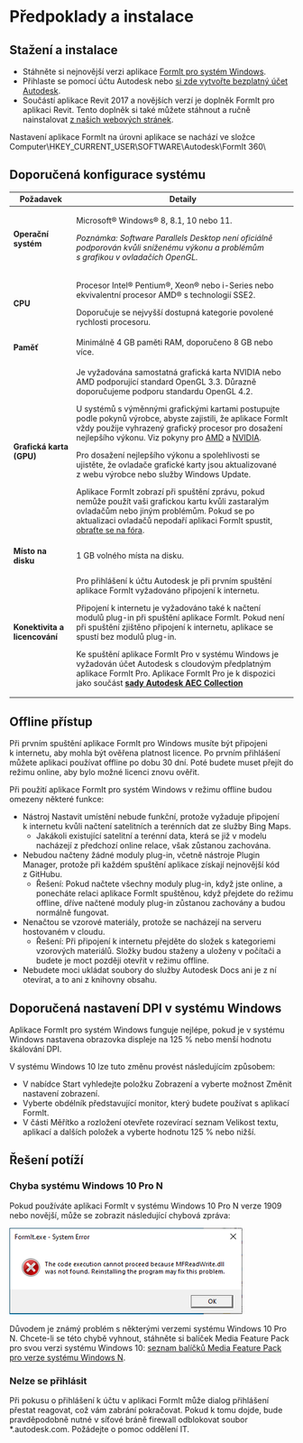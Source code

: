 # Předpoklady a instalace

## Stažení a instalace

* Stáhněte si nejnovější verzi aplikace [FormIt pro systém Windows](https://formit.autodesk.com/page/download).
* Přihlaste se pomocí účtu Autodesk nebo [si zde vytvořte bezplatný účet Autodesk](https://accounts.autodesk.com).
* Součástí aplikace Revit 2017 a novějších verzí je doplněk FormIt pro aplikaci Revit. Tento doplněk si také můžete stáhnout a ručně nainstalovat [z našich webových stránek](https://formit.autodesk.com/page/formit-revit).

Nastavení aplikace FormIt na úrovni aplikace se nachází ve složce Computer\HKEY\_CURRENT\_USER\SOFTWARE\Autodesk\FormIt 360\\

## Doporučená konfigurace systému

| Požadavek | Detaily |
| ------------------------------ | ----------------------------------------------------------------------------------------------------------------------------------------------------------------------------------------------------------------------------------------------------------------------------------------------------------------------------------------------------------------------------------------------------------------------------------------------------------------------------------------------------------------------------------------------------------------------------------------------------------------------------------------------------------------------------------------------------------------------------------------------------------------------------------------------------------------------------------------------------------------------------------------------------------------------- |
| **Operační systém** | <p>Microsoft® Windows® 8, 8.1, 10 nebo 11.</p><p><em>Poznámka: Software Parallels Desktop není oficiálně podporován kvůli sníženému výkonu a problémům s grafikou v ovladačích OpenGL.</em></p> |
| **CPU** | <p>Procesor Intel® Pentium®, Xeon® nebo i-Series nebo ekvivalentní procesor AMD® s technologií SSE2.</p><p>Doporučuje se nejvyšší dostupná kategorie povolené rychlosti procesoru.</p> |
| **Paměť** | Minimálně 4 GB paměti RAM, doporučeno 8 GB nebo více. |
| **Grafická karta (GPU)** | <p>Je vyžadována samostatná grafická karta NVIDIA nebo AMD podporující standard OpenGL 3.3. Důrazně doporučujeme podporu standardu OpenGL 4.2.</p><p>U systémů s výměnnými grafickými kartami postupujte podle pokynů výrobce, abyste zajistili, že aplikace FormIt vždy použije vyhrazený grafický procesor pro dosažení nejlepšího výkonu. Viz pokyny pro <a href="https://www.amd.com/en/support/kb/faq/dh-017">AMD</a> a <a href="http://nvidia.custhelp.com/app/answers/detail/a_id/2615/kw/manage%203d%20settings/related/1">NVIDIA</a>.</p><p>Pro dosažení nejlepšího výkonu a spolehlivosti se ujistěte, že ovladače grafické karty jsou aktualizované z webu výrobce nebo služby Windows Update.</p><p>Aplikace FormIt zobrazí při spuštění zprávu, pokud nemůže použít vaši grafickou kartu kvůli zastaralým ovladačům nebo jiným problémům. Pokud se po aktualizaci ovladačů nepodaří aplikaci FormIt spustit, <a href="https://forums.autodesk.com/t5/formit-forum/bd-p/142">obraťte se na fóra</a>.</p> |
| **Místo na disku** | 1 GB volného místa na disku. |
| **Konektivita a licencování** | <p>Pro přihlášení k účtu Autodesk je při prvním spuštění aplikace FormIt vyžadováno připojení k internetu.</p><p>Připojení k internetu je vyžadováno také k načtení modulů plug-in při spuštění aplikace FormIt. Pokud není při spuštění zjištěno připojení k internetu, aplikace se spustí bez modulů plug-in.</p><p>Ke spuštění aplikace FormIt Pro v systému Windows je vyžadován účet Autodesk s cloudovým předplatným aplikace FormIt Pro. Aplikace FormIt Pro je k dispozici jako součást <a href="https://www.autodesk.com/collections/architecture-engineering-construction/overview"><strong>sady Autodesk AEC Collection</strong></a></p> |

## Offline přístup

Při prvním spuštění aplikace FormIt pro Windows musíte být připojeni k internetu, aby mohla být ověřena platnost licence. Po prvním přihlášení můžete aplikaci používat offline po dobu 30 dní. Poté budete muset přejít do režimu online, aby bylo možné licenci znovu ověřit.

Při použití aplikace FormIt pro systém Windows v režimu offline budou omezeny některé funkce:

* Nástroj Nastavit umístění nebude funkční, protože vyžaduje připojení k internetu kvůli načtení satelitních a terénních dat ze služby Bing Maps.
   * Jakákoli existující satelitní a terénní data, která se již v modelu nacházejí z předchozí online relace, však zůstanou zachována.
* Nebudou načteny žádné moduly plug-in, včetně nástroje Plugin Manager, protože při každém spuštění aplikace získají nejnovější kód z GitHubu.
   * Řešení: Pokud načtete všechny moduly plug-in, když jste online, a ponecháte relaci aplikace FormIt spuštěnou, když přejdete do režimu offline, dříve načtené moduly plug-in zůstanou zachovány a budou normálně fungovat.
* Nenačtou se vzorové materiály, protože se nacházejí na serveru hostovaném v cloudu.
   * Řešení: Při připojení k internetu přejděte do složek s kategoriemi vzorových materiálů. Složky budou staženy a uloženy v počítači a budete je moct později otevřít v režimu offline.
* Nebudete moci ukládat soubory do služby Autodesk Docs ani je z ní otevírat, a to ani z knihovny obsahu.

## Doporučená nastavení DPI v systému Windows

Aplikace FormIt pro systém Windows funguje nejlépe, pokud je v systému Windows nastavena obrazovka displeje na 125 % nebo menší hodnotu škálování DPI.

V systému Windows 10 lze tuto změnu provést následujícím způsobem:

* V nabídce Start vyhledejte položku Zobrazení a vyberte možnost Změnit nastavení zobrazení.
* Vyberte obdélník představující monitor, který budete používat s aplikací FormIt.
* V části Měřítko a rozložení otevřete rozevírací seznam Velikost textu, aplikací a dalších položek a vyberte hodnotu 125 % nebo nižší.

## Řešení potíží

### Chyba systému Windows 10 Pro N

Pokud používáte aplikaci FormIt v systému Windows 10 Pro N verze 1909 nebo novější, může se zobrazit následující chybová zpráva:

![FormIt.exe System Error on Windows 10](<../.gitbook/assets/windows 10 error message.png>)

Důvodem je známý problém s některými verzemi systému Windows 10 Pro N. Chcete-li se této chybě vyhnout, stáhněte si balíček Media Feature Pack pro svou verzi systému Windows 10: [seznam balíčků Media Feature Pack pro verze systému Windows N](https://support.microsoft.com/cs-CZ/topic/media-feature-pack-list-for-windows-n-editions-c1c6fffa-d052-8338-7a79-a4bb980a700a).

### Nelze se přihlásit

Při pokusu o přihlášení k účtu v aplikaci FormIt může dialog přihlášení přestat reagovat, což vám zabrání pokračovat. Pokud k tomu dojde, bude pravděpodobně nutné v síťové bráně firewall odblokovat soubor \*.autodesk.com. Požádejte o pomoc oddělení IT.
